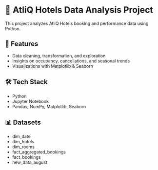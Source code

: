 # 🏨 AtliQ Hotels Data Analysis Project

This project analyzes AtliQ Hotels booking and performance data using Python.

## 📌 Features
- Data cleaning, transformation, and exploration
- Insights on occupancy, cancellations, and seasonal trends
- Visualizations with Matplotlib & Seaborn

## 🛠️ Tech Stack
- Python
- Jupyter Notebook
- Pandas, NumPy, Matplotlib, Seaborn

## 📊 Datasets
- dim_date
- dim_hotels
- dim_rooms
- fact_aggregated_bookings
- fact_bookings
- new_data_august
